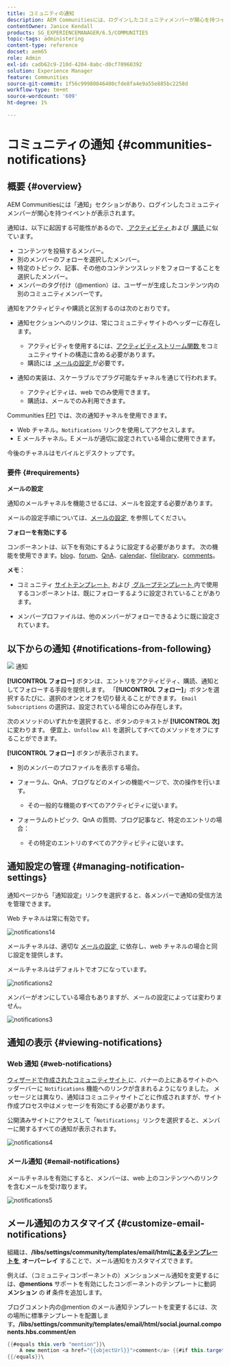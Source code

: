 ```yaml
---
title: コミュニティの通知
description: AEM Communitiesには、ログインしたコミュニティメンバーが関心を持つイベントを表示する通知があります
contentOwner: Janice Kendall
products: SG_EXPERIENCEMANAGER/6.5/COMMUNITIES
topic-tags: administering
content-type: reference
docset: aem65
role: Admin
exl-id: cadb62c9-210d-4204-8abc-d0cf70960392
solution: Experience Manager
feature: Communities
source-git-commit: 1f56c99980846400cfde8fa4e9a55e885bc2258d
workflow-type: tm+mt
source-wordcount: '609'
ht-degree: 1%

---
```


# コミュニティの通知 {#communities-notifications}

## 概要 {#overview}

AEM Communitiesには「通知」セクションがあり、ログインしたコミュニティメンバーが関心を持つイベントが表示されます。

通知は、以下に起因する可能性があるので、[&#x200B; アクティビティ &#x200B;](/help/communities/essentials-activities.md) および [&#x200B; 購読 &#x200B;](/help/communities/subscriptions.md) に似ています。

* コンテンツを投稿するメンバー。
* 別のメンバーのフォローを選択したメンバー。
* 特定のトピック、記事、その他のコンテンツスレッドをフォローすることを選択したメンバー。
* メンバーのタグ付け（@mention）は、ユーザーが生成したコンテンツ内の別のコミュニティメンバーです。

通知をアクティビティや購読と区別するのは次のとおりです。

* 通知セクションへのリンクは、常にコミュニティサイトのヘッダーに存在します。

   * アクティビティを使用するには、[&#x200B; アクティビティストリーム関数 &#x200B;](/help/communities/functions.md#activity-stream-function) をコミュニティサイトの構造に含める必要があります。
   * 購読には [&#x200B; メールの設定 &#x200B;](/help/communities/email.md) が必要です。

* 通知の実装は、スケーラブルでプラグ可能なチャネルを通じて行われます。

   * アクティビティは、web でのみ使用できます。
   * 購読は、メールでのみ利用できます。

Communities [FP1](/help/communities/deploy-communities.md#latestfeaturepack) では、次の通知チャネルを使用できます。

* Web チャネル。`Notifications` リンクを使用してアクセスします。
* E メールチャネル。E メールが適切に設定されている場合に使用できます。

今後のチャネルはモバイルとデスクトップです。

### 要件 {#requirements}

**メールの設定**

通知のメールチャネルを機能させるには、メールを設定する必要があります。

メールの設定手順については、[&#x200B; メールの設定 &#x200B;](/help/communities/analytics.md) を参照してください。

**フォローを有効にする**

コンポーネントは、以下を有効にするように設定する必要があります。 次の機能を使用できます。[blog](/help/communities/blog-feature.md)、[forum](/help/communities/forum.md)、[QnA](/help/communities/working-with-qna.md)、[calendar](/help/communities/calendar.md)、[filelibrary](/help/communities/file-library.md)、[comments](/help/communities/comments.md)。

**メモ**：

* コミュニティ [&#x200B; サイトテンプレート &#x200B;](/help/communities/sites.md) および [&#x200B; グループテンプレート &#x200B;](/help/communities/tools-groups.md) 内で使用するコンポーネントは、既にフォローするように設定されていることがあります。

* メンバープロファイルは、他のメンバーがフォローできるように既に設定されています。

## 以下からの通知 {#notifications-from-following}

![&#x200B; 通知 &#x200B;](assets/notifications.png)

**[!UICONTROL フォロー]** ボタンは、エントリをアクティビティ、購読、通知としてフォローする手段を提供します。 「**[!UICONTROL フォロー]**」ボタンを選択するたびに、選択のオンとオフを切り替えることができます。 `Email Subscriptions` の選択は、設定されている場合にのみ存在します。

次のメソッドのいずれかを選択すると、ボタンのテキストが **[!UICONTROL 次]** に変わります。 便宜上、`Unfollow All` を選択してすべてのメソッドをオフにすることができます。

**[!UICONTROL フォロー]** ボタンが表示されます。

* 別のメンバーのプロファイルを表示する場合。
* フォーラム、QnA、ブログなどのメインの機能ページで、次の操作を行います。

   * その一般的な機能のすべてのアクティビティに従います。

* フォーラムのトピック、QnA の質問、ブログ記事など、特定のエントリの場合：

   * その特定のエントリのすべてのアクティビティに従います。

## 通知設定の管理 {#managing-notification-settings}

通知ページから「通知設定」リンクを選択すると、各メンバーで通知の受信方法を管理できます。

Web チャネルは常に有効です。

![notifications14](assets/notifications1.png)

メールチャネルは、適切な [&#x200B; メールの設定 &#x200B;](/help/communities/email.md) に依存し、web チャネルの場合と同じ設定を提供します。

メールチャネルはデフォルトでオフになっています。

![notifications2](assets/notifications2.png)

メンバーがオンにしている場合もありますが、メールの設定によっては変わりません。

![notifications3](assets/notifications3.png)

## 通知の表示 {#viewing-notifications}

### Web 通知 {#web-notifications}

[&#x200B; ウィザードで作成されたコミュニティサイト &#x200B;](/help/communities/sites-console.md) に、バナーの上にあるサイトのヘッダーバーに `Notifications` 機能へのリンクが含まれるようになりました。 メッセージとは異なり、通知はコミュニティサイトごとに作成されますが、サイト作成プロセス中はメッセージを有効にする必要があります。

公開済みサイトにアクセスして「`Notifications`」リンクを選択すると、メンバーに関するすべての通知が表示されます。

![notifications4](assets/notifications4.png)

### メール通知 {#email-notifications}

メールチャネルを有効にすると、メンバーは、web 上のコンテンツへのリンクを含むメールを受け取ります。

![notifications5](assets/notifications5.png)

## メール通知のカスタマイズ {#customize-email-notifications}

組織は、**/libs/settings/community/templates/email/html[&#x200B; にあるテンプレートを &#x200B;](/help/communities/client-customize.md#overlays) オーバーレイ** することで、メール通知をカスタマイズできます。

例えば、（コミュニティコンポーネントの）メンションメール通知を変更するには、**@mentions** サポートを有効にしたコンポーネントのテンプレートに動詞 **メンション** の **if** 条件を追加します。

ブログコメント内の@mention のメール通知テンプレートを変更するには、次の場所に標準テンプレートを配置します。**/libs/settings/community/templates/email/html/social.journal.components.hbs.comment/en**

```java
{{#equals this.verb "mention"}}\
    A new mention <a href="{{objectUrl}}">comment</a> {{#if this.target.properties.[jcr:title]}}to the article "{{{target.displayName}}}" {{/if}}was added by {{{user.name}}} on {{dateUtil this.published format="EEE, d MMM yyyy HH:mm:ss z"}}.\n \
{{/equals}}\
```
